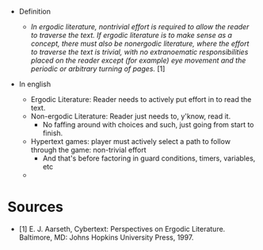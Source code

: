 
* Definition
    * *In ergodic literature, nontrivial effort is required to allow the reader to traverse the text.
    If ergodic literature is to make sense as a concept, there must also be nonergodic literature,
    where the effort to traverse the text is trivial,
    with no extranoematic responsibilities placed on the reader except
    (for example) eye movement and the periodic or arbitrary turning of pages.* [1]

* In english
    * Ergodic Literature: Reader needs to actively put effort in to read the text.
    * Non-ergodic Literature: Reader just needs to, y'know, read it.
        * No faffing around with choices and such, just going from start to finish.
    * Hypertext games: player must actively select a path to follow through the game: non-trivial effort
        * And that's before factoring in guard conditions, timers, variables, etc
    * 

# Sources

* [1] E. J. Aarseth, Cybertext: Perspectives on Ergodic Literature. Baltimore, MD: Johns Hopkins University Press, 1997.
